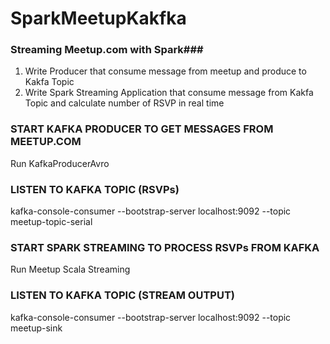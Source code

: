 # SparkMeetupKakfka

### Streaming Meetup.com with Spark###
1. Write Producer that consume message from meetup and produce to Kakfa Topic
2. Write Spark Streaming Application that consume message from Kakfa Topic and calculate number of RSVP in real time

### START KAFKA PRODUCER TO GET MESSAGES FROM MEETUP.COM ###
Run KafkaProducerAvro

### LISTEN TO KAFKA TOPIC (RSVPs) ###
kafka-console-consumer --bootstrap-server localhost:9092 --topic meetup-topic-serial


### START SPARK STREAMING TO PROCESS RSVPs FROM KAFKA ###
Run Meetup Scala Streaming

### LISTEN TO KAFKA TOPIC (STREAM OUTPUT) ###
kafka-console-consumer --bootstrap-server localhost:9092 --topic meetup-sink